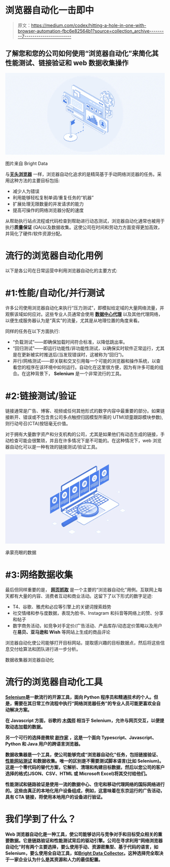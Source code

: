 # 浏览器自动化一击即中

> 原文：<https://medium.com/codex/hitting-a-hole-in-one-with-browser-automation-fbc6e82564b1?source=collection_archive---------7----------------------->

## 了解您和您的公司如何使用“浏览器自动化”来简化其性能测试、链接验证和 web 数据收集操作

![](img/c9d243dc6ef1943ff439e8babab325f8.png)

图片来自 Bright Data

与[**无头浏览器**](https://en.wikipedia.org/wiki/Headless_browser) 一样，浏览器自动化追求的是精简基于手动网络浏览器的任务。采用这种方法的主要目标包括:

*   减少人为错误
*   利用能够轻松复制单调/重复任务的“机器”
*   扩展处理无限数量的并发请求的能力
*   提高可操作的网络浏览器分配的速度

从帮助执行站点流程或代码检查到帮助进行动态测试，浏览器自动化通常也被用于执行**质量保证** (QA)以及数据收集。这使公司在时间和劳动力方面变得更加高效，并简化了硬件/软件资源分配。

# 流行的浏览器自动化用例

以下是各公司在日常运营中利用浏览器自动化的主要方式:

# #1:性能/自动化/并行测试

许多公司使用浏览器自动化来执行“压力测试”，即模拟给定域的大量网络流量，并观察该域如何应对。这些专业人员通常会使用 [**数据中心代理**](https://brightdata.com/proxy-types/datacenter-proxies) 以及其他代理网络，以便生成服务器认为是“真实”的流量，尤其是从地理位置的角度来看。

同样的任务在以下方面执行:

*   “负载测试”——即确保加载时间符合标准，以降低跳出率。
*   “回归测试”——即运行功能性/非功能性测试，以确保实时软件正常运行，尤其是在更新被实时推送后(当发现错误时，这被称为“回归”)。
*   并行/网格测试——即关联和交叉引用每一个可能的浏览器和操作系统，以查看您的程序在该环境中如何运行。自动化在这里很方便，因为有许多可能的组合。在这种背景下， **Selenium** 是一个非常流行的工具。

# #2:链接测试/验证

链接通常是广告、博客、视频或任何其他形式的数字内容中最重要的部分。如果链接断开、错误或不包含贵公司多点触控归因模型所需的 UTM(顽童跟踪模块参数),则行动号召(CTA)按钮毫无价值。

对于拥有大量数字资产和分支机构的公司，尤其是如果他们有动态生成的链接，手动检查可能会很繁琐，并且在许多情况下是不可能的。在这种情况下，web 浏览器自动化可以是一种有效的链接测试/验证工具。

![](img/214c7643b8ef7d55832ad533ee7bba4c.png)

承蒙亮眼的数据

# #3:网络数据收集

最后但同样重要的是， [**网页抓取**](https://levelup.gitconnected.com/web-scraping-and-the-art-of-war-5-tools-that-will-help-your-bot-win-c2a3840d8b71) 是一个主要的“浏览器自动化”用例。互联网上每天都有大量的内容、消费者互动和商业活动。这留下了以下形式的数字足迹:

*   T4、谷歌、雅虎和必应等引擎上的关键词搜索趋势
*   社交情绪和参与度数据，表现为脸书、Instagram 和抖音等网络上的赞、分享和帖子
*   数字商务活动，如竞争对手定价/广告活动、产品库存/动态定价策略以及用户在**易贝、亚马逊和 Wish** 等网站上生成的商品评论

浏览器自动化使公司能够打开目标网站，提取感兴趣的目标数据点，然后将这些信息交付给算法和团队进行进一步分析。

数据收集器浏览器自动化

# 流行的浏览器自动化工具

[**Selenium**](https://github.com/SeleniumHQ/selenium)**是一款流行的开源工具，面向 Python 程序员和精通技术的个人。但是，需要在其日常工作流程中执行“网络浏览器任务”的专业人员可能更喜欢全自动解决方案。**

**在 Javascript 方面，谷歌的 [**木偶师**](https://github.com/puppeteer/puppeteer) 相当于 Selenium，允许与网页交互，以便提取动态加载的数据。**

**另一个可行的选择是微软 [**剧作家**](https://github.com/microsoft/playwright) ，这是一个面向 Typescript、Javascript、Python 和 Java 用户的跨语言浏览器。**

**数据收集器是一个工具，使公司能够完成“浏览器自动化”任务，包括链接验证、 [**性能网站测试**](https://brightdata.com/use-cases/website-testing) 和数据收集。唯一的区别是不需要测试脚本语言(比如 Selenium)。这是一个零代码的替代方案，它解析、清理和构建目标数据，然后以您公司的客户选择的格式(JSON、CSV、HTML 或 Microsoft Excel)将其交付给他们。**

**性能测试和链路验证是使用一流的数据中心、住宅和移动代理网络的国际网络进行的。这些由真正的本地化用户设备组成，例如，这意味着在东京运行的广告活动，具有 CTA 链接，将使用本地用户的设备进行验证。**

# **我们学到了什么？**

**Web 浏览器自动化是一种工具，使公司能够访问与竞争对手和目标受众相关的重要数据。它是链路验证和性能测试背后的驱动引擎。公司在寻求利用“网络浏览器自动化”时有两个主要选择，要么使用手动、资源密集型、基于代码的语言，如 Selenium，要么使用全自动工具，如[**Bright Data Collector**](https://brightdata.com/products/data-collector)。这种选择完全取决于一家企业认为什么是其资源和人力的最佳配置。**